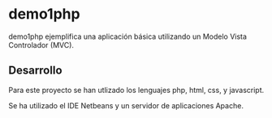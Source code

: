 # demo1php

demo1php ejemplifica una aplicación básica utilizando un Modelo Vista Controlador (MVC).

## Desarrollo

Para este proyecto se han utlizado los lenguajes php, html, css, y javascript.

Se ha utilizado el IDE Netbeans y un servidor de aplicaciones Apache.
